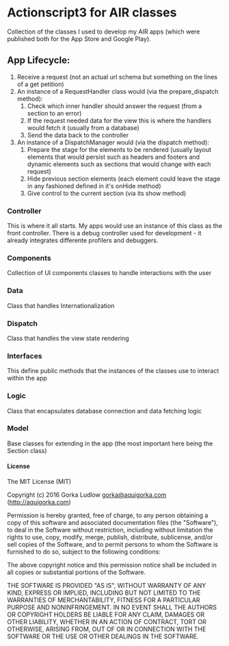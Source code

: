 # Actionscript3 for AIR classes

Collection of the classes I used to develop my AIR apps (which were published both for the App Store and Google Play).

## App Lifecycle:
1. Receive a request (not an actual url schema but something on the lines of a get petition)
2. An instance of a RequestHandler class would (via the prepare_dispatch method):
    1. Check which inner handler should answer the request (from a section to an error)
    2. If the request needed data for the view this is where the handlers would fetch it (usually from a database)
    3. Send the data back to the controller
3. An instance of a DispatchManager would (via the dispatch method):
    1. Prepare the stage for the elements to be rendered (usually layout elements that would persist such as headers and footers and dynamic elements such as sections that would change with each request)
    2. Hide previous section elements (each element could leave the stage in any fashioned defined in it's onHide method)
    3. Give control to the current section (via its show method)

### Controller
This is where it all starts. My apps would use an instance of this class as the front controller. There is a debug controller used for development - it already integrates differente profilers and debuggers.

### Components
Collection of UI components classes to handle interactions with the user

### Data
Class that handles Internationalization

### Dispatch
Class that handles the view state rendering

### Interfaces
This define public methods that the instances of the classes use to interact within the app

### Logic
Class that encapsulates database connection and data fetching logic

### Model
Base classes for extending in the app (the most important here being the Section class)


#### License

The MIT License (MIT)

Copyright (c) 2016 Gorka Ludlow <gorka@aquigorka.com> (http://aquigorka.com)

Permission is hereby granted, free of charge, to any person obtaining a copy of this software and associated documentation files (the "Software"), to deal in the Software without restriction, including without limitation the rights to use, copy, modify, merge, publish, distribute, sublicense, and/or sell copies of the Software, and to permit persons to whom the Software is furnished to do so, subject to the following conditions:

The above copyright notice and this permission notice shall be included in all copies or substantial portions of the Software.

THE SOFTWARE IS PROVIDED "AS IS", WITHOUT WARRANTY OF ANY KIND, EXPRESS OR IMPLIED, INCLUDING BUT NOT LIMITED TO THE WARRANTIES OF MERCHANTABILITY, FITNESS FOR A PARTICULAR PURPOSE AND NONINFRINGEMENT. IN NO EVENT SHALL THE AUTHORS OR COPYRIGHT HOLDERS BE LIABLE FOR ANY CLAIM, DAMAGES OR OTHER LIABILITY, WHETHER IN AN ACTION OF CONTRACT, TORT OR OTHERWISE, ARISING FROM, OUT OF OR IN CONNECTION WITH THE SOFTWARE OR THE USE OR OTHER DEALINGS IN THE SOFTWARE.
